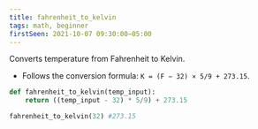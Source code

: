 ```yaml
---
title: fahrenheit_to_kelvin
tags: math, beginner
firstSeen: 2021-10-07 09:30:00−05:00
---
```


Converts temperature from Fahrenheit to Kelvin.
- Follows the conversion formula: `K = (F − 32) × 5/9 + 273.15`.

```py
def fahrenheit_to_kelvin(temp_input):
    return ((temp_input - 32) * 5/9) + 273.15
```

```py
fahrenheit_to_kelvin(32) #273.15
```